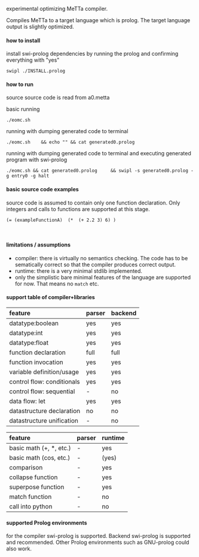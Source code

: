 
experimental optimizing MeTTa compiler.

Compiles MeTTa to a target language which is prolog. The target language output is slightly optimized.


#### how to install

install swi-prolog dependencies by running the prolog and confirming everything with "yes"

    swipl ./INSTALL.prolog

#### how to run

source source code is read from a0.metta

basic running

    ./eomc.sh

running with dumping generated code to terminal

    ./eomc.sh    && echo "" && cat generated0.prolog

running with dumping generated code to terminal and executing generated program with swi-prolog

    ./eomc.sh && cat generated0.prolog     && swipl -s generated0.prolog -g entry0 -g halt

#### basic source code examples

source code is assumed to contain only one function declaration. Only integers and calls to functions are supported at this stage.

    (= (exampleFunctionA)  (*  (+ 2.2 3) 6) )

<br />

#### limitations / assumptions

* compiler: there is virtually no semantics checking. The code has to be sematically correct so that the compiler produces correct output.
* runtime: there is a very minimal stdlib implemented.
* only the simplistic bare minimal features of the language are supported for now. That means no `match` etc.

#### support table of compiler+libraries

| feature | parser | backend |
| :--- | :--- | :--- |
| datatype:boolean | yes | yes |
| datatype:int | yes | yes |
| datatype:float | yes | yes |
| function declaration | full | full |
| function invocation | yes | yes |
| variable definition/usage | yes | yes |
| control flow: conditionals | yes | yes |
| control flow: sequential | - | no |
| data flow: let | yes | yes |
| datastructure declaration | no | no |
| datastructure unification | - | no |

| feature | parser | runtime |
| :--- | :--- | :--- |
| basic math (+, *, etc.) | - | yes |
| basic math (cos, etc.) | - | (yes) |
| comparison | - | yes |
| collapse function | - | yes |
| superpose function | - | yes |
| match function | - | no |
| call into python | - | no |


#### supported Prolog environments

for the compiler swi-prolog is supported. Backend swi-prolog is supported and recommended. Other Prolog environments such as GNU-prolog could also work.
